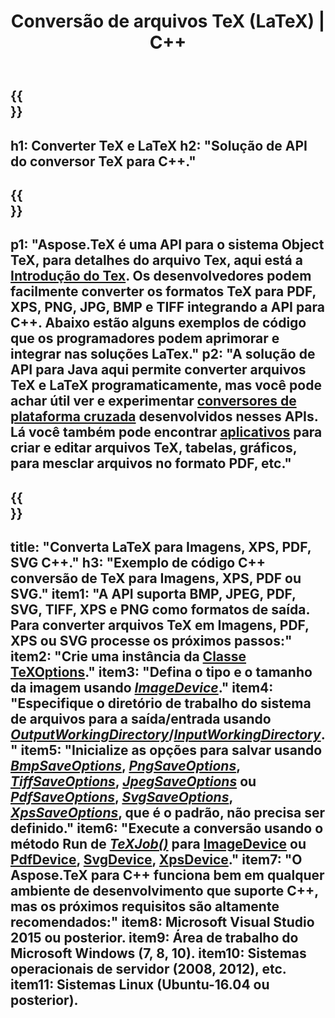 ﻿---
translation: true
template: /_templates/_conversion-cpp.md
title: Conversão de arquivos TeX (LaTeX) | C++
url: /cpp/conversion/
keywords: tex converter cpp api, tex converter c++ api
description: Solução de API C++ de conversão TeX(LaTeX). Converta arquivos LaTeX para PDF, XPS e Imagens, incluindo PNG, JPEG, TIFF, BMP com poucas linhas de código C++.
family: tex
platformtag: cpp
feature: conversion
---

{{<section banner>}}
---
h1: Converter TeX e LaTeX
h2: "Solução de API do conversor TeX para C++."
---

{{<section overview>}}
---
p1: "Aspose.TeX é uma API para o sistema Object TeX, para detalhes do arquivo Tex, aqui está a [Introdução do Tex](https://docs.aspose.com/tex/cpp/what-is-tex/). Os desenvolvedores podem facilmente converter os formatos TeX para PDF, XPS, PNG, JPG, BMP e TIFF integrando a API para C++. Abaixo estão alguns exemplos de código que os programadores podem aprimorar e integrar nas soluções LaTex."
p2: "A solução de API para Java aqui permite converter arquivos TeX e LaTeX programaticamente, mas você pode achar útil ver e experimentar [conversores de plataforma cruzada](https://products.aspose.app/tex/conversion) desenvolvidos nesses APIs. Lá você também pode encontrar [aplicativos](https://products.aspose.app/tex/applications) para criar e editar arquivos TeX, tabelas, gráficos, para mesclar arquivos no formato PDF, etc."
---

{{<section feature1>}}
---
title: "Converta LaTeX para Imagens, XPS, PDF, SVG C++."
h3: "Exemplo de código C++ conversão de TeX para Imagens, XPS, PDF ou SVG."
item1: "A API suporta BMP, JPEG, PDF, SVG, TIFF, XPS e PNG como formatos de saída. Para converter arquivos TeX em Imagens, PDF, XPS ou SVG processe os próximos passos:"
item2: "Crie uma instância da [Classe TeXOptions](https://reference.aspose.com/tex/cpp/class/aspose.te_x.te_x_options)."
item3: "Defina o tipo e o tamanho da imagem usando [*ImageDevice*](https://reference.aspose.com/tex/cpp/class/aspose.te_x.presentation.image.image_device)."
item4: "Especifique o diretório de trabalho do sistema de arquivos para a saída/entrada usando [*OutputWorkingDirectory*](https://reference.aspose.com/tex/cpp/class/aspose.te_x.te_x_options#aa4f4ea6dab7db5ba1b40800495f16f63)/[*InputWorkingDirectory*](https://reference.aspose.com/tex/cpp/class/aspose.te_x.te_x_options#aa4f4ea6dab7db5ba1b40800495f16f63)."
item5: "Inicialize as opções para salvar usando [*BmpSaveOptions*](https://reference.aspose.com/tex/cpp/class/aspose.te_x.presentation.image.bmp_save_options), [*PngSaveOptions*](https://reference.aspose.com/tex/cpp/class/aspose.te_x.presentation.image.png_save_options), [*TiffSaveOptions*](https://reference.aspose.com/tex/cpp/class/aspose.te_x.presentation.image.tiff_save_options), [*JpegSaveOptions*](https://reference.aspose.com/tex/cpp/class/aspose.te_x.presentation.image.jpeg_save_options) ou [*PdfSaveOptions*](https://reference.aspose.com/tex/cpp/class/aspose.te_x.presentation.pdf.pdf_save_options), [*SvgSaveOptions*](https://reference.aspose.com/tex/cpp/class/aspose.te_x.presentation.svg.svg_save_options), [*XpsSaveOptions*](https://reference.aspose.com/tex/cpp/class/aspose.te_x.presentation.xps.xps_save_options), que é o padrão, não precisa ser definido."
item6: "Execute a conversão usando o método Run de [*TeXJob()*](https://reference.aspose.com/tex/cpp/class/aspose.te_x.te_x_job) para [ImageDevice](https://reference.aspose.com/tex/cpp/class/aspose.te_x.presentation.image.image_device) ou [PdfDevice](https://reference.aspose.com/tex/cpp/class/aspose.te_x.presentation.pdf.pdf_device), [SvgDevice](https://reference.aspose.com/tex/cpp/class/aspose.te_x.presentation.svg.svg_device), [XpsDevice](https://reference.aspose.com/tex/cpp/class/aspose.te_x.presentation.xps.xps_device)."
item7: "O Aspose.TeX para C++ funciona bem em qualquer ambiente de desenvolvimento que suporte C++, mas os próximos requisitos são altamente recomendados:"
item8: Microsoft Visual Studio 2015 ou posterior.
item9: Área de trabalho do Microsoft Windows (7, 8, 10).
item10: Sistemas operacionais de servidor (2008, 2012), etc.
item11: Sistemas Linux (Ubuntu-16.04 ou posterior).
---


